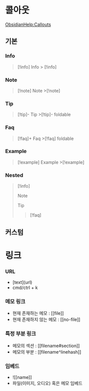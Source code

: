 # 콜아웃
[ObsidianHelp:Callouts](https://help.obsidian.md/Editing+and+formatting/Callouts#Customize+callouts%3E)
## 기본
### Info
>[!info] Info
>\> \[\!info]
### Note
>[!note] Note
>\>\[\!note]
### Tip
>[!tip]- Tip
>\>\[\!tip]-
>foldable
### Faq
>[!faq]+ Faq
>\>\[\!faq]
>foldable
### Example
>[!example] Example
>\>\[\!example]
### Nested
>[!info]
>>[!note]
>>>[!tip]
>>>>[!faq]




## 커스텀
### 

# 링크
### URL
- \[text](url)
- cmd/ctrl + k
### 메모 링크
- 현재 존재하는 메모 : \[\[file]]
- 현재 존재하지 않는 메모 : \[\[no-file]]
### 특정 부분 링크
- 메모의 섹션 : \[\[filename#section]]
- 메모의 부분 : \[\[filename^linehash]]
### 임베드
- \!\[\[name]]
- 파일(이미지, 오디오) 혹은 메모 임베드


